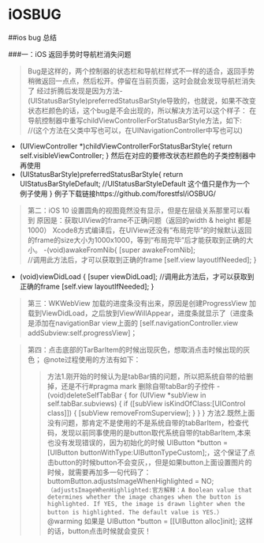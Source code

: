# iOSBUG
##ios bug 总结

###一：iOS 返回手势时导航栏消失问题
>Bug是这样的，两个控制器的状态栏和导航栏样式不一样的适合，返回手势稍微返回一点点，然后松开。停留在当前页面，这时会就会发现导航栏消失了
经过折腾后发现是因为方法- (UIStatusBarStyle)preferredStatusBarStyle导致的，也就说，如果不改变状态栏颜色的话，这个bug是不会出现的，所以解决方法可以这个样子：
在导航控制器中重写childViewControllerForStatusBarStyle方法，如下:
//(这个方法在父类中写也可以，在UINavigationController中写也可以)
- (UIViewController *)childViewControllerForStatusBarStyle{
    return self.visibleViewController;
}
然后在对应的要修改状态栏颜色的子类控制器中再使用
- (UIStatusBarStyle)preferredStatusBarStyle{
    return UIStatusBarStyleDefault; //UIStatusBarStyleDefault 这个值只是作为一个例子使用
}
例子下载链接https://github.com/forestfsl/iOSBUG/


>第二：iOS 10 设置圆角的视图竟然没有显示，但是在层级关系那里可以看到
原因是：获取UIView的frame不正确问题（返回的width & height 都是 1000）
Xcode8方式编译后，在UIView还没有“布局完毕”的时候默认返回的frame的size大小为1000x1000，等到“布局完毕”后才能获取到正确的大小。
-(void)awakeFromNib{
    [super awakeFromNib];<br>//调用此方法后，才可以获取到正确的frame
    [self.view layoutIfNeeded];
}

- (void)viewDidLoad {
    [super viewDidLoad];
     //调用此方法后，才可以获取到正确的frame
    [self.view layoutIfNeeded];
}


>第三：WKWebView 加载的进度条没有出来，原因是创建ProgressView 加载到ViewDidLoad，之后放到ViewWillAppear，进度条就显示了（进度条是添加在navigationBar view上面的 [self.navigationController.view addSubview:self.progressView]；

>第四：点击底部的TarBarItem的时候出现灰色，想取消点击时候出现的灰色；
@note过程使用的方法有如下：
 >>方法1.刚开始的时候认为是tabBar搞的问题，所以把系统自带的给删掉，还是不行#pragma mark 删除自带tabBar的子控件
-(void)deleteSelfTabBar
{
    for (UIView *subView in self.tabBar.subviews) {
        if ([subView isKindOfClass:[UIControl class]]) {
            [subView removeFromSuperview];
       }
    }
}
 >>方法2.既然上面没有问题，那肯定不是使用的不是系统自带的tabBarItem，检查代码，发现以前同事使用的是button取代系统自带的tabBarItem,本来也没有发现错误的，因为初始化的时候 UIButton *button = [UIButton buttonWithType:UIButtonTypeCustom];，这个保证了点击button的时候button不会变灰，，但是如果button上面设置图片的时候，就需要再加多一句代码了：buttomButton.adjustsImageWhenHighlighted = NO;`（adjustsImageWhenHighlighted:官方解释：A Boolean value that determines whether the image changes when the button is highlighted.
If YES, the image is drawn lighter when the button is highlighted. The default value is YES.）
` @warming 如果是  UIButton *button = [[UIButton alloc]init]; 这样的话，button点击时候就会变灰！


